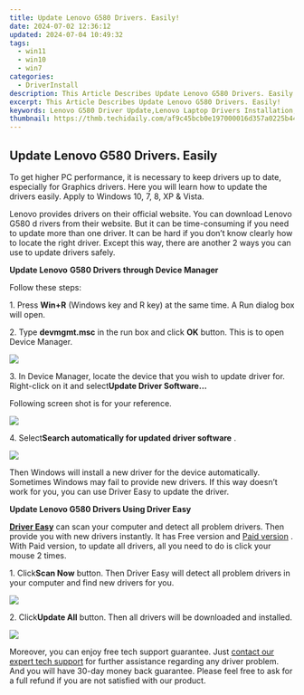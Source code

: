 ```yaml
---
title: Update Lenovo G580 Drivers. Easily!
date: 2024-07-02 12:36:12
updated: 2024-07-04 10:49:32
tags:
  - win11
  - win10
  - win7
categories:
  - DriverInstall
description: This Article Describes Update Lenovo G580 Drivers. Easily!
excerpt: This Article Describes Update Lenovo G580 Drivers. Easily!
keywords: Lenovo G580 Driver Update,Lenovo Laptop Drivers Installation,Easy Lenovo G580 Driver Upgrade,Lenovo G580 Drivers Update Guide,Fast Lenovo Driver Installation for G580,Lenovo G580 Drivers Troubleshooting,Compatible Lenovo Laptops Driver Updates
thumbnail: https://thmb.techidaily.com/af9c45bcb0e197000016d357a0225b4459ab82775eecec8c840974260c0eb2b8.jpg
---
```


## Update Lenovo G580 Drivers. Easily

 To get higher PC performance, it is necessary to keep drivers up to date, especially for Graphics drivers. Here you will learn how to update the drivers easily. Apply to Windows 10, 7, 8, XP & Vista.
  
 Lenovo provides drivers on their official website. You can download Lenovo G580 d  rivers from their website. But it can be time-consuming if you need to update more than one driver. It can be hard if you don’t know clearly how to locate the right driver. Except this way, there are another 2 ways you can use to update drivers safely.
  
**Update Lenovo** **G580 Drivers through Device Manager**
  
Follow these steps:
  
1\. Press **Win+R**  (Windows key and R key) at the same time. A Run dialog box will open.
  
2\. Type **devmgmt.msc** in the run box and click **OK** button. This is to open Device Manager.
  
![](https://images.drivereasy.com/wp-content/uploads/2016/11/img_582abbc236e36.png)
  
 3\. In Device Manager, locate the device that you wish to update driver for. Right-click on it and select**Update Driver Software…**
  
 Following screen shot is for your reference.  
  
![](https://images.drivereasy.com/wp-content/uploads/2016/11/img_582abcf63195c.png)
  
 4\. Select**Search automatically for updated driver software** .  
  
![](https://images.drivereasy.com/wp-content/uploads/2016/11/img_582abd1f2b9b3.png)
  
 Then Windows will install a new driver for the device automatically. Sometimes Windows may fail to provide new drivers. If this way doesn’t work for you, you can use Driver Easy to update the driver.  
  
**Update Lenovo G580 Drivers Using Driver Easy**
  
**[Driver Easy](https://tools.techidaily.com/drivereasy/download/)**  can scan your computer and detect all problem drivers. Then provide you with new drivers instantly. It has Free version and [Paid version](https://tools.techidaily.com/drivereasy/download/) . With Paid version, to update all drivers, all you need to do is click your mouse 2 times.

 1\. Click**Scan Now** button. Then Driver Easy will detect all problem drivers in your computer and find new drivers for you.  
  
![](https://images.drivereasy.com/wp-content/uploads/2017/04/img_58fd97f65d0dd.png)

 2\. Click**Update All** button. Then all drivers will be downloaded and installed.  
  
![](https://images.drivereasy.com/wp-content/uploads/2017/04/img_58fd980083557.jpg)

 Moreover, you can enjoy free tech support guarantee. Just [contact our expert tech support](https://tools.techidaily.com/drivereasy/download/) for further assistance regarding any driver problem. And you will have 30-day money back guarantee. Please feel free to ask for a full refund if you are not satisfied with our product.

<ins class="adsbygoogle"
     style="display:block"
     data-ad-format="autorelaxed"
     data-ad-client="ca-pub-7571918770474297"
     data-ad-slot="1223367746"></ins>



<ins class="adsbygoogle"
     style="display:block"
     data-ad-client="ca-pub-7571918770474297"
     data-ad-slot="8358498916"
     data-ad-format="auto"
     data-full-width-responsive="true"></ins>
